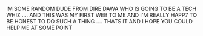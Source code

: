  IM SOME RANDOM DUDE FROM DIRE DAWA WHO IS GOING TO BE A TECH WHIZ .... AND THIS WAS MY FIRST WEB TO ME AND I'M REALLY HAPP7 TO BE HONEST TO DO SUCH A THING ....
 THATS IT AND I HOPE YOU COULD HELP ME AT SOME POINT
